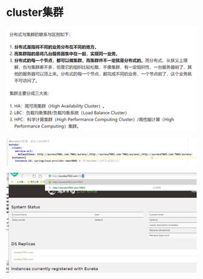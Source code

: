 # cluster集群

![](../.gitbook/assets/image%20%28209%29.png)

![](../.gitbook/assets/image%20%28210%29.png)

![](../.gitbook/assets/image%20%28218%29.png)

